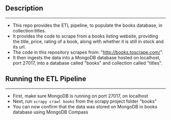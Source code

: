 ## Description
---
* This repo provides the ETL pipeline, to populate the books database, in collection:titles.
* It provides the code to scrape from a books listing website, providing the title, price, rating of a book, along with whether it is still in stock and its url.  
* The code in this repository scrapes from: "http://books.toscrape.com/".  
* It then ingests the data into a MongoDB database hosted on localhost, port 27017, into a database called "books" and collection called "titles".

## Running the ETL Pipeline
---
* First, make sure MongoDB is running on port 27017, on localhost
* Next, run ```scrapy crawl books``` from the scrapy project folder "books"
* You can now confirm that the data was stored on MongoDB in books database using MongoDB Compass

